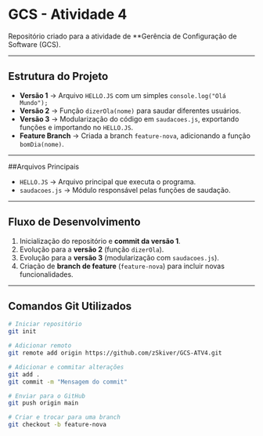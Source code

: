 # GCS - Atividade 4

Repositório criado para a atividade de **Gerência de Configuração de Software (GCS).  

---

## Estrutura do Projeto

- **Versão 1** → Arquivo `HELLO.JS` com um simples `console.log("Olá Mundo");`  
- **Versão 2** → Função `dizerOla(nome)` para saudar diferentes usuários.  
- **Versão 3** → Modularização do código em `saudacoes.js`, exportando funções e importando no `HELLO.JS`.  
- **Feature Branch** → Criada a branch `feature-nova`, adicionando a função `bomDia(nome)`.

---

##Arquivos Principais

- `HELLO.JS` → Arquivo principal que executa o programa.  
- `saudacoes.js` → Módulo responsável pelas funções de saudação.  

---

## Fluxo de Desenvolvimento

1. Inicialização do repositório e **commit da versão 1**.  
2. Evolução para a **versão 2** (função `dizerOla`).  
3. Evolução para a **versão 3** (modularização com `saudacoes.js`).  
4. Criação de **branch de feature** (`feature-nova`) para incluir novas funcionalidades.  

---

## Comandos Git Utilizados

```bash
# Iniciar repositório
git init

# Adicionar remoto
git remote add origin https://github.com/zSkiver/GCS-ATV4.git

# Adicionar e commitar alterações
git add .
git commit -m "Mensagem do commit"

# Enviar para o GitHub
git push origin main

# Criar e trocar para uma branch
git checkout -b feature-nova
